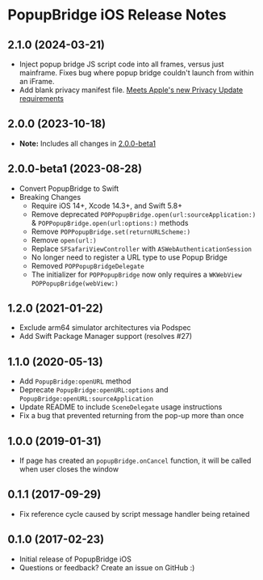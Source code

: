 # PopupBridge iOS Release Notes

## 2.1.0 (2024-03-21)
* Inject popup bridge JS script code into all frames, versus just mainframe. Fixes bug where popup bridge couldn't launch from within an iFrame.
* Add blank privacy manifest file. [Meets Apple's new Privacy Update requirements](https://developer.apple.com/news/?id=3d8a9yyh)

## 2.0.0 (2023-10-18)

* **Note:** Includes all changes in [2.0.0-beta1](#200-beta1-2023-08-28)

## 2.0.0-beta1 (2023-08-28)

* Convert PopupBridge to Swift
* Breaking Changes
  * Require iOS 14+, Xcode 14.3+, and Swift 5.8+
  * Remove deprecated `POPPopupBridge.open(url:sourceApplication:)` & `POPPopupBridge.open(url:options:)` methods
  * Remove `POPPopupBridge.set(returnURLScheme:)`
  * Remove `open(url:)`
  * Replace `SFSafariViewController` with `ASWebAuthenticationSession`
  * No longer need to register a URL type to use Popup Bridge
  * Removed `POPPopupBridgeDelegate`
  * The initializer for `POPPopupBridge` now only requires a `WKWebView` `POPPopupBridge(webView:)`

## 1.2.0 (2021-01-22)

* Exclude arm64 simulator architectures via Podspec
* Add Swift Package Manager support (resolves #27)

## 1.1.0 (2020-05-13)

* Add `PopupBridge:openURL` method
* Deprecate `PopupBridge:openURL:options` and `PopupBridge:openURL:sourceApplication`
* Update README to include `SceneDelegate` usage instructions
* Fix a bug that prevented returning from the pop-up more than once

## 1.0.0 (2019-01-31)

* If page has created an `popupBridge.onCancel` function, it will be called when user closes the window

## 0.1.1 (2017-09-29)

* Fix reference cycle caused by script message handler being retained

## 0.1.0 (2017-02-23)

* Initial release of PopupBridge iOS
* Questions or feedback? Create an issue on GitHub :)

